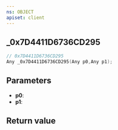 ```yaml
---
ns: OBJECT
apiset: client
---
```

## _0x7D4411D6736CD295

```c
// 0x7D4411D6736CD295
Any _0x7D4411D6736CD295(Any p0,Any p1);
```


## Parameters
* **p0**:
* **p1**:

## Return value
